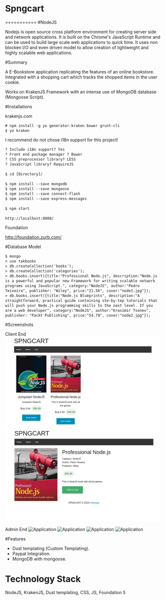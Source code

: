# Spngcart
===========
#NodeJS

Nodejs is open source cross platform environment for creating server side and network applications. It is built on the Chrome's JavaScript Runtime and can be used to build large scale web applications to quick time. It uses non blocken I/O and even driven model to allow creation of lightweight and highly scalable web applications.

#Summary 

A E-Bookstore application replicating the features of an online bookstore. Integrated with a shopping cart which tracks the shopped items in the user cookie.

Works on KrakenJS Framework with an intense use of MongoDB database (Mongoose Script).

#Installations

krakenjs.com

    # npm install -g yo generator-kraken bower grunt-cli
    $ yo kraken

I recommend do not chose i18n support for this project!

    ? Include i18n support? Yes
    ? Front end package manager ? Bower
    ? CSS preprocessor library? LESS
    ? JavaScript library? RequireJS

    $ cd [Directory]/

    $ npm install --save mongodb
    $ npm install --save mongoose
    $ npm install --save connect-flash
    $ npm install --save express-messages

    $ npm start

    http://localhost:8000/


Foundation

http://foundation.zurb.com/


#Database Model

    $ mongo
    > use takbooks
    > db.createCollection('books');
    > db.createCollection('categories');
    > db.books.insert({title:"Professional Node.js", description:"Node.js is a powerful and popular new Framework for writing scalable network programs using JavaScript.", category:"NodeJS", author:"Pedro Teixeira", publisher: "Wiley", price:"21.56", cover:"node1.jpg"});
    > db.books.insert({title:"Node.js Blueprints", description:"A straightforward, practical guide containing ste-by-tep tutorials that will push your Node.js programming skills to the next level. If you are a web developer", category:"NodeJS", author:"Krasimir Tsonev", publisher: "Packt Publishing", price:"54.79", cover:"node2.jpg"});

#Screenshots

Client End
![Application](/img/01.bmp?raw=true)
![Application](/img/1.bmp?raw=true)

Admin End
![Application](/img/2.png?raw=true)
![Application](/img/3.png?raw=true)
![Application](/img/4.png?raw=true)
![Application](/img/5.png?raw=true)



#Features

- Dust templating (Custom Templating).
- Paypal Integration.
- MongoDB with mongoose.

# Technology Stack

NodeJS, KrakenJS, Dust templating, CSS, JS, Foundation 5

